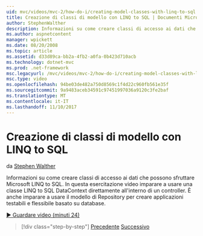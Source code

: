 ```yaml
---
uid: mvc/videos/mvc-2/how-do-i/creating-model-classes-with-linq-to-sql
title: Creazione di classi di modello con LINQ to SQL | Documenti Microsoft
author: StephenWalther
description: Informazioni su come creare classi di accesso ai dati che possono sfruttare Microsoft LINQ to SQL. In questa esercitazione video imparare a usare un DataContext LINQ to SQL...
ms.author: aspnetcontent
manager: wpickett
ms.date: 08/20/2008
ms.topic: article
ms.assetid: d33d89ca-bb2a-4fb2-a0fa-0b423d710acb
ms.technology: dotnet-mvc
ms.prod: .net-framework
msc.legacyurl: /mvc/videos/mvc-2/how-do-i/creating-model-classes-with-linq-to-sql
msc.type: video
ms.openlocfilehash: 94be03de482a750d8569c1f4d22c960fb561e35f
ms.sourcegitcommit: 9a9483aceb34591c97451997036a9120c3fe2baf
ms.translationtype: MT
ms.contentlocale: it-IT
ms.lasthandoff: 11/10/2017
---
```

<a name="creating-model-classes-with-linq-to-sql"></a>Creazione di classi di modello con LINQ to SQL
====================
da [Stephen Walther](https://github.com/StephenWalther)

Informazioni su come creare classi di accesso ai dati che possono sfruttare Microsoft LINQ to SQL. In questa esercitazione video imparare a usare una classe LINQ to SQL DataContext direttamente all'interno di un controller. È anche imparare a usare il modello di Repository per creare applicazioni testabili e flessibile basato su database.

[&#9654; Guardare video (minuti 24)](https://channel9.msdn.com/Blogs/ASP-NET-Site-Videos/creating-model-classes-with-linq-to-sql)

>[!div class="step-by-step"]
[Precedente](creating-custom-html-helpers.md)
[Successivo](displaying-a-table-of-database-data.md)
